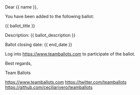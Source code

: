 Dear {{ name }},

You have been added to the following ballot:

{{ ballot_title }}

Description:
{{ ballot_description }}

Ballot closing date: {{ end_date }}

Log into https://www.teamballots.com to participate of the ballot.

Best regards,

Team Ballots

https://www.teamballots.com
https://twitter.com/teamballots
https://github.com/ceciliarivero/teamballots
